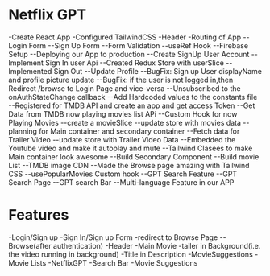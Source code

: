 #  Netflix GPT

-Create React App
-Configured TailwindCSS
-Header
-Routing of App
--Login Form
--Sign Up Form
--Form Validation
--useRef Hook
--Firebase Setup
--Deploying our App to production
--Create SignUp User Account
--Implement Sign In user Api
--Created Redux Store with userSlice
--Implemented Sign Out 
--Update Profile
--BugFix: Sign up User displayName and profile picture update
--BugFix: if the user is not logged in,then Redirect /browse to Login Page and vice-versa
--Unsubscribed to the onAuthStateChange callback
--Add Hardcoded values to the constants file
--Registered for TMDB API and create an app and get access Token
--Get Data from TMDB now playing movies list APi
--Custom Hook for now Playing Movies
--create a movieSlice
--update store with movies data
--planning for Main container and secondary container
--Fetch data for Trailer Video
--update store with Trailer Video Data
--Embedded the Youtube video and make it autoplay and mute
--Tailwind Clasees to make Main container look awesome
--Build Secondary Component
--Build movie List
--TMDB image CDN
--Made the Browse page amazing with Tailwind CSS
--usePopularMovies Custom hook
--GPT Search Feature
--GPT Search Page
--GPT search Bar
--Multi-language Feature in our APP

# Features

-Login/Sign up
  -Sign In/Sign up Form
  -redirect to Browse Page
--Browse(after authentication)
  -Header
  -Main Movie
   -tailer in Background(i.e. the video running in background)
   -Title in Description
   -MovieSuggestions
       -Movie Lists
-NetflixGPT
  -Search Bar
  -Movie Suggestions





